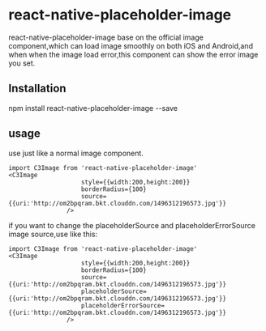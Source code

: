 # react-native-placeholder-image
react-native-placeholder-image base on the official image component,which can load image smoothly on both iOS and Android,and when when the image load error,this component can show the error image you set.



## Installation

npm install react-native-placeholder-image  --save

## usage

use just like a normal image component.

```xquery
import C3Image from 'react-native-placeholder-image'
<C3Image
                    style={{width:200,height:200}}
                    borderRadius={100}
                    source={{uri:'http://om2bpqram.bkt.clouddn.com/1496312196573.jpg'}}
                />
```

if you want to change the placeholderSource and placeholderErrorSource image source,use like this:

```xquery
import C3Image from 'react-native-placeholder-image'
<C3Image
                    style={{width:200,height:200}}
                    borderRadius={100}
                    source={{uri:'http://om2bpqram.bkt.clouddn.com/1496312196573.jpg'}}
                    placeholderSource={{uri:'http://om2bpqram.bkt.clouddn.com/1496312196573.jpg'}}
                    placeholderErrorSource={{uri:'http://om2bpqram.bkt.clouddn.com/1496312196573.jpg'}}
                />
```